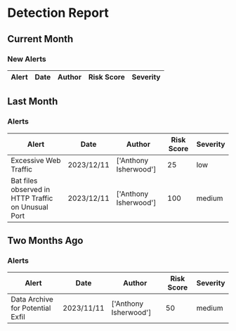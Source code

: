 # Detection Report
## Current Month
### New Alerts

| Alert | Date | Author | Risk Score | Severity |
| --- | --- | --- | --- | --- |
## Last Month
### Alerts

| Alert | Date | Author | Risk Score | Severity |
| --- | --- | --- | --- | --- |
|Excessive Web Traffic|2023/12/11|['Anthony Isherwood']|25|low|
|Bat files observed in HTTP Traffic on Unusual Port |2023/12/11|['Anthony Isherwood']|100|medium|
## Two Months Ago
### Alerts

| Alert | Date | Author | Risk Score | Severity |
| --- | --- | --- | --- | --- |
|Data Archive for Potential Exfil|2023/11/11|['Anthony Isherwood']|50|medium|
